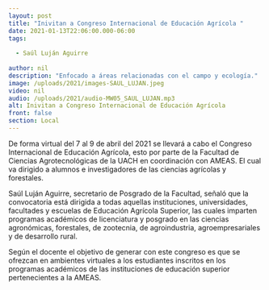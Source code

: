 ```yaml
---
layout: post
title: "Inivitan a Congreso Internacional de Educación Agrícola "
date: 2021-01-13T22:06:00.000-06:00
tags:
  
  - Saúl Luján Aguirre
  
author: nil
description: "Enfocado a áreas relacionadas con el campo y ecología."
image: /uploads/2021/images-SAUL_LUJAN.jpeg
video: nil
audio: /uploads/2021/audio-MW05_SAUL_LUJAN.mp3
alt: Inivitan a Congreso Internacional de Educación Agrícola 
front: false
section: Local
---
```


De forma virtual del 7 al 9 de abril del 2021 se llevará a cabo el Congreso Internacional de Educación Agrícola, esto por parte de la Facultad de Ciencias Agrotecnológicas de la UACH en coordinación con AMEAS. El cual va dirigido a alumnos e investigadores de las ciencias agrícolas y forestales.

Saúl Luján Aguirre, secretario de Posgrado de la Facultad, señaló que la convocatoria está dirigida a todas aquellas instituciones, universidades, facultades y escuelas de Educación Agrícola Superior, las cuales imparten programas académicos de licenciatura y posgrado en las ciencias agronómicas, forestales, de zootecnia, de agroindustria, agroempresariales y de desarrollo rural.

Según el docente el objetivo de generar con este congreso es que se ofrezcan en ambientes virtuales a los estudiantes inscritos en los programas académicos de las instituciones de educación superior pertenecientes a la AMEAS.
